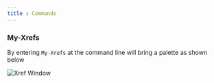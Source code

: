 ```yaml
---
title : Commands
---
```


### My-Xrefs
By entering <code>My-Xrefs</code> at the command line will bring a palette as shown below

![Xref Window](/img/myxrefswindow.png)